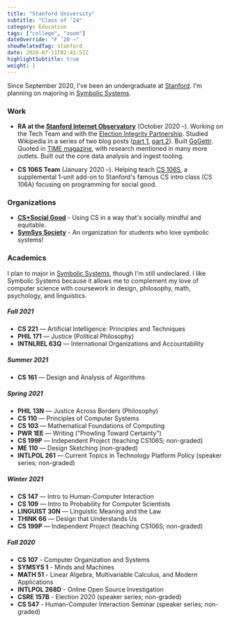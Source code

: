 ```yaml
---
title: "Stanford University"
subtitle: "Class of ’24"
category: Education
tags: ["college", "zoom"]
dateOverride: "F ’20 –"
showRelatedTag: stanford
date: 2020-07-11T02:41:51Z
highlightSubtitle: true
weight: 1
---
```


Since September 2020, I've been an undergraduate at [Stanford](https://stanford.edu). I'm planning on majoring in [Symbolic Systems](https://symsys.stanford.edu).

### Work
* **RA at the [Stanford Internet Observatory](https://io.stanford.edu)** (October 2020 –). Working on the Tech Team and with the [Election Integrity Partnership](https://www.eipartnership.net/). Studied Wikipedia in a series of two blog posts ([part 1](https://cyber.fsi.stanford.edu/io/news/wikipedia-part-one), [part 2](https://cyber.fsi.stanford.edu/io/news/wikipedia-part-two)). Built [GoGettr](https://github.com/stanfordio/gogettr). Quoted in [TIME magazine](https://time.com/5930061/wikipedia-birthday/), with research mentioned in many more outlets. Built out the core data analysis and ingest tooling.

* **CS 106S Team** (January 2020 –). Helping teach [CS 106S](cs106s.stanford.edu), a supplemental 1-unit add-on to Stanford's famous CS intro class (CS 106A) focusing on programming for social good.

### Organizations
* [**CS+Social Good**](https://cs4good.com/) - Using CS in a way that's socially mindful and equitable.
* [**SymSys Society**](http://www.symsyssociety.org/) - An organization for students who love symbolic systems!

### Academics

I plan to major in [Symbolic Systems](https://symsys.stanford.edu), though I'm still undeclared. I like Symbolic Systems because it allows me to complement my love of computer science with coursework in design, philosophy, math, psychology, and linguistics.

##### Fall 2021
* **CS 221** — Artificial Intelligence: Principles and Techniques
* **PHIL 171** — Justice (Political Philosophy)
* **INTNLREL 63Q** — International Organizations and Accountability

##### Summer 2021
* **CS 161** — Design and Analysis of Algorithms

##### Spring 2021
* **PHIL 13N** — Justice Across Borders (Philosophy)
* **CS 110** — Principles of Computer Systems
* **CS 103** — Mathematical Foundations of Computing
* **PWR 1EE** — Writing ("Prowling Toward Certainty")
* **CS 199P** — Independent Project (teaching CS106S; non-graded)
* **ME 110** — Design Sketching (non-graded)
* **INTLPOL 261** — Current Topics in Technology Platform Policy (speaker series; non-graded)

##### Winter 2021
* **CS 147** — Intro to Human-Computer Interaction
* **CS 109** — Intro to Probability for Computer Scientists
* **LINGUIST 30N** — Linguistic Meaning and the Law
* **THINK 66** — Design that Understands Us
* **CS 199P** — Independent Project (teaching CS106S; non-graded)

##### Fall 2020
* **CS 107** - Computer Organization and Systems
* **SYMSYS 1** - Minds and Machines
* **MATH 51** - Linear Algebra, Multivariable Calculus, and Modern Applications
* **INTLPOL 268D** - Online Open Source Investigation
* **CSRE 157B** - Election 2020 (speaker series; non-graded)
* **CS 547** - Human-Computer Interaction Seminar (speaker series; non-graded)
